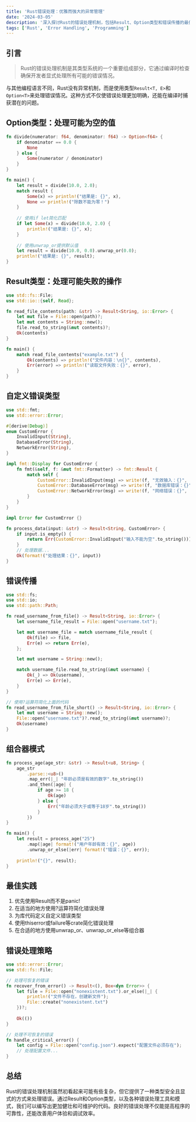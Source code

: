 ```yaml
---
title: 'Rust错误处理：优雅而强大的异常管理'
date: '2024-03-05'
description: '深入探讨Rust的错误处理机制，包括Result、Option类型和错误传播的最佳实践。'
tags: ['Rust', 'Error Handling', 'Programming']
---
```


## 引言

> Rust的错误处理机制是其类型系统的一个重要组成部分，它通过编译时检查确保开发者显式处理所有可能的错误情况。

与其他编程语言不同，Rust没有异常机制，而是使用类型`Result<T, E>`和`Option<T>`来处理错误情况。这种方式不仅使错误处理更加明确，还能在编译时捕获潜在的问题。

## Option类型：处理可能为空的值

```rust showLineNumbers
fn divide(numerator: f64, denominator: f64) -> Option<f64> {
    if denominator == 0.0 {
        None
    } else {
        Some(numerator / denominator)
    }
}

fn main() {
    let result = divide(10.0, 2.0);
    match result {
        Some(x) => println!("结果是: {}", x),
        None => println!("除数不能为零！")
    }
    
    // 使用if let简化匹配
    if let Some(x) = divide(10.0, 2.0) {
        println!("结果是: {}", x);
    }
    
    // 使用unwrap_or提供默认值
    let result = divide(10.0, 0.0).unwrap_or(0.0);
    println!("结果是: {}", result);
}
```

## Result类型：处理可能失败的操作

```rust showLineNumbers
use std::fs::File;
use std::io::{self, Read};

fn read_file_contents(path: &str) -> Result<String, io::Error> {
    let mut file = File::open(path)?;
    let mut contents = String::new();
    file.read_to_string(&mut contents)?;
    Ok(contents)
}

fn main() {
    match read_file_contents("example.txt") {
        Ok(contents) => println!("文件内容：\n{}", contents),
        Err(error) => println!("读取文件失败：{}", error),
    }
}
```

## 自定义错误类型

```rust showLineNumbers
use std::fmt;
use std::error::Error;

#[derive(Debug)]
enum CustomError {
    InvalidInput(String),
    DatabaseError(String),
    NetworkError(String),
}

impl fmt::Display for CustomError {
    fn fmt(&self, f: &mut fmt::Formatter) -> fmt::Result {
        match self {
            CustomError::InvalidInput(msg) => write!(f, "无效输入：{}", msg),
            CustomError::DatabaseError(msg) => write!(f, "数据库错误：{}", msg),
            CustomError::NetworkError(msg) => write!(f, "网络错误：{}", msg),
        }
    }
}

impl Error for CustomError {}

fn process_data(input: &str) -> Result<String, CustomError> {
    if input.is_empty() {
        return Err(CustomError::InvalidInput("输入不能为空".to_string()));
    }
    // 处理数据...
    Ok(format!("处理结果：{}", input))
}
```

## 错误传播

```rust showLineNumbers
use std::fs;
use std::io;
use std::path::Path;

fn read_username_from_file() -> Result<String, io::Error> {
    let username_file_result = File::open("username.txt");

    let mut username_file = match username_file_result {
        Ok(file) => file,
        Err(e) => return Err(e),
    };

    let mut username = String::new();

    match username_file.read_to_string(&mut username) {
        Ok(_) => Ok(username),
        Err(e) => Err(e),
    }
}

// 使用?运算符简化上面的代码
fn read_username_from_file_short() -> Result<String, io::Error> {
    let mut username = String::new();
    File::open("username.txt")?.read_to_string(&mut username)?;
    Ok(username)
}
```

## 组合器模式

```rust showLineNumbers
fn process_age(age_str: &str) -> Result<u8, String> {
    age_str
        .parse::<u8>()
        .map_err(|_| "年龄必须是有效的数字".to_string())
        .and_then(|age| {
            if age >= 18 {
                Ok(age)
            } else {
                Err("年龄必须大于或等于18岁".to_string())
            }
        })
}

fn main() {
    let result = process_age("25")
        .map(|age| format!("用户年龄有效：{}", age))
        .unwrap_or_else(|err| format!("错误：{}", err));
    
    println!("{}", result);
}
```

## 最佳实践

1. 优先使用Result而不是panic!
2. 在适当的地方使用?运算符简化错误处理
3. 为库代码定义自定义错误类型
4. 使用thiserror或failure等crate简化错误处理
5. 在合适的地方使用unwrap_or、unwrap_or_else等组合器

## 错误处理策略

```rust showLineNumbers
use std::error::Error;
use std::fs::File;

// 处理可恢复的错误
fn recover_from_error() -> Result<(), Box<dyn Error>> {
    let file = File::open("nonexistent.txt").or_else(|_| {
        println!("文件不存在，创建新文件");
        File::create("nonexistent.txt")
    })?;
    
    Ok(())
}

// 处理不可恢复的错误
fn handle_critical_error() {
    let config = File::open("config.json").expect("配置文件必须存在");
    // 处理配置文件...
}
```

## 总结

Rust的错误处理机制虽然初看起来可能有些复杂，但它提供了一种类型安全且显式的方式来处理错误。通过Result和Option类型，以及各种错误处理工具和模式，我们可以编写出更加健壮和可维护的代码。良好的错误处理不仅能提高程序的可靠性，还能改善用户体验和调试效率。